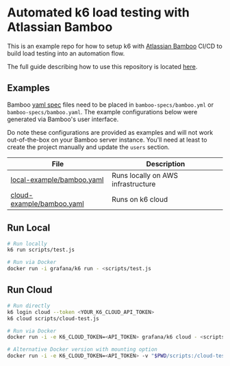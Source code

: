 # Automated k6 load testing with Atlassian Bamboo

This is an example repo for how to setup k6 with [Atlassian Bamboo](https://www.atlassian.com/software/bamboo) CI/CD to build load testing into an automation flow.

The full guide describing how to use this repository is located [here](https://k6.io/blog/integrating-k6-with-bamboo/).

## Examples

Bamboo [yaml spec](https://confluence.atlassian.com/bamboo/bamboo-yaml-specs-938844479.html) files need to be placed in `bamboo-specs/bamboo.yml` or `bamboo-specs/bamboo.yaml`. The example configurations below were generated via Bamboo's user interface.

Do note these configurations are provided as examples and will not work out-of-the-box on your Bamboo server instance. You'll need at least to create the project manually and update the `users` section.

| File                                                   | Description                        |
| ------------------------------------------------------ | ---------------------------------- |
| [local-example/bamboo.yaml](local-example/bamboo.yaml) | Runs locally on AWS infrastructure |
| [cloud-example/bamboo.yaml](cloud-example/bamboo.yaml) | Runs on k6 cloud                   |

## Run Local

```bash
# Run locally
k6 run scripts/test.js

# Run via Docker
docker run -i grafana/k6 run - <scripts/test.js
```

## Run Cloud

```bash
# Run directly
k6 login cloud --token <YOUR_K6_CLOUD_API_TOKEN>
k6 cloud scripts/cloud-test.js

# Run via Docker
docker run -i -e K6_CLOUD_TOKEN=<API_TOKEN> grafana/k6 cloud - <scripts/cloud-test.js

# Alternative Docker version with mounting option
docker run -i -e K6_CLOUD_TOKEN=<API_TOKEN> -v "$PWD/scripts:/cloud-test.js" grafana/k6 cloud /cloud-test.js
```
